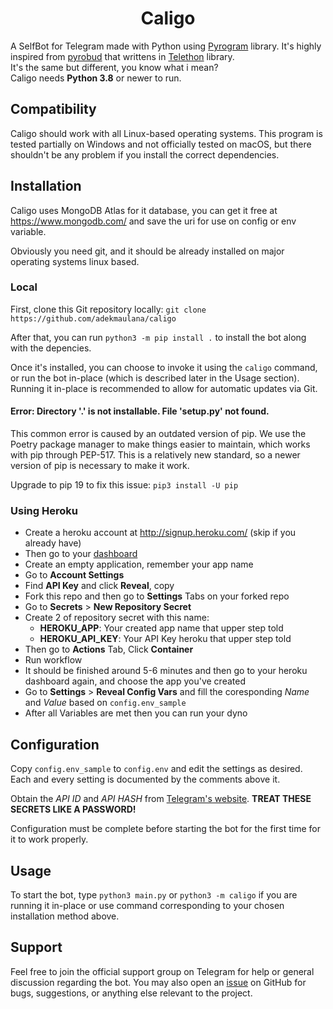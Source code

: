 <h1 align="center">Caligo</h1>

A SelfBot for Telegram made with Python using [Pyrogram](https://github.com/pyrogram/pyrogram) library. It's highly inspired from [pyrobud](https://github.com/kdrag0n/pyrobud) that writtens in [Telethon](https://github.com/LonamiWebs/Telethon) library.  
It's the same but different, you know what i mean?  
Caligo needs **Python 3.8** or newer to run.

## Compatibility

Caligo should work with all Linux-based operating systems. This program is tested partially on Windows and not officially tested on macOS, but there shouldn't be any problem if you install the correct dependencies.

## Installation

Caligo uses MongoDB Atlas for it database, you can get it free at <https://www.mongodb.com/> and save the uri for use on config or env variable.

Obviously you need git, and it should be already installed on major operating systems linux based.

### Local

First, clone this Git repository locally: `git clone https://github.com/adekmaulana/caligo`

After that, you can run `python3 -m pip install .` to install the bot along with the depencies.

Once it's installed, you can choose to invoke it using the `caligo` command, or run the bot in-place (which is described later in the Usage section). Running it in-place is recommended to allow for automatic updates via Git.

#### Error: Directory '.' is not installable. File 'setup.py' not found.

This common error is caused by an outdated version of pip. We use the Poetry package manager to make things easier to maintain, which works with pip through PEP-517. This is a relatively new standard, so a newer version of pip is necessary to make it work.

Upgrade to pip 19 to fix this issue: `pip3 install -U pip`

### Using Heroku

- Create a heroku account at <http://signup.heroku.com/> (skip if you already have)
- Then go to your [dashboard](https://dashboard.heroku.com/apps)
- Create an empty application, remember your app name
- Go to **Account Settings**
- Find **API Key** and click **Reveal**, copy
- Fork this repo and then go to **Settings** Tabs on your forked repo
- Go to **Secrets** > **New Repository Secret**
- Create 2 of repository secret with this name:
  - **HEROKU_APP**: Your created app name that upper step told
  - **HEROKU_API_KEY**: Your API Key heroku that upper step told
- Then go to **Actions** Tab, Click **Container**
- Run workflow
- It should be finished around 5-6 minutes and then go to your heroku dashboard again, and choose the app you've created
- Go to **Settings** > **Reveal Config Vars** and fill the coresponding _Name_ and _Value_ based on `config.env_sample`
- After all Variables are met then you can run your dyno

## Configuration

Copy `config.env_sample` to `config.env` and edit the settings as desired. Each and every setting is documented by the comments above it.

Obtain the _API ID_ and _API HASH_ from [Telegram's website](https://my.telegram.org/apps). **TREAT THESE SECRETS LIKE A PASSWORD!**

Configuration must be complete before starting the bot for the first time for it to work properly.

## Usage

To start the bot, type `python3 main.py` or `python3 -m caligo` if you are running it in-place or use command corresponding to your chosen installation method above.

## Support

Feel free to join the official support group on Telegram for help or general discussion regarding the bot. You may also open an [issue](https://github.com/adekmaulana/caligo/issues) on GitHub for bugs, suggestions, or anything else relevant to the project.
